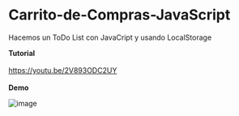 # Carrito-de-Compras-JavaScript
Hacemos un ToDo List con JavaCript y usando LocalStorage

**Tutorial**
<br/><br/>
https://youtu.be/2V893ODC2UY
<br/><br/>
**Demo**

![image](https://drive.google.com/uc?export=view&id=1016vjGVNRMASlyhYW-H8VkMZOiDvzI7J)

